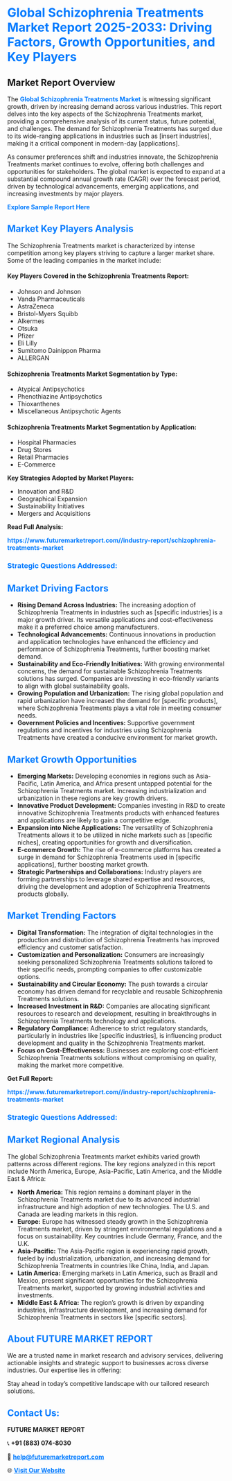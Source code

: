 <h1 style="color: #007BFF;">Global Schizophrenia Treatments Market Report 2025-2033: Driving Factors, Growth Opportunities, and Key Players</h1>

<section id="overview">
<h2>Market Report Overview</h2>
<p>The <a href="https://www.futuremarketreport.com//industry-report/schizophrenia-treatments-market" style="color: #007BFF; text-decoration: none;"><strong>Global Schizophrenia Treatments Market</strong></a> is witnessing significant growth, driven by increasing demand across various industries. This report delves into the key aspects of the Schizophrenia Treatments market, providing a comprehensive analysis of its current status, future potential, and challenges. The demand for Schizophrenia Treatments has surged due to its wide-ranging applications in industries such as [insert industries], making it a critical component in modern-day [applications].</p>
<p>As consumer preferences shift and industries innovate, the Schizophrenia Treatments market continues to evolve, offering both challenges and opportunities for stakeholders. The global market is expected to expand at a substantial compound annual growth rate (CAGR) over the forecast period, driven by technological advancements, emerging applications, and increasing investments by major players.</p>
</section>

<section id="overview">
<p><a href="https://www.futuremarketreport.com//request-sample/reportId=77291" style="color: #007BFF; text-decoration: none;"><strong>Explore Sample Report Here</strong></a></p>
</section>

<section id="key-players">
<h2 style="color: #007BFF;">Market Key Players Analysis</h2>
<p>The Schizophrenia Treatments market is characterized by intense competition among key players striving to capture a larger market share. Some of the leading companies in the market include:</p>
<h4>Key Players Covered in the Schizophrenia Treatments Report:</h4>
<ul><li>Johnson and Johnson</li><li>Vanda Pharmaceuticals</li><li>AstraZeneca</li><li>Bristol-Myers Squibb</li><li>Alkermes</li><li>Otsuka</li><li>Pfizer</li><li>Eli Lilly</li><li>Sumitomo Dainippon Pharma</li><li>ALLERGAN</li></ul>
<h4>Schizophrenia Treatments Market Segmentation by Type:</h4>
<ul><li>Atypical Antipsychotics</li><li>Phenothiazine Antipsychotics</li><li>Thioxanthenes</li><li>Miscellaneous Antipsychotic Agents</li></ul>

<h4>Schizophrenia Treatments Market Segmentation by Application:</h4>
<ul><li>Hospital Pharmacies</li><li>Drug Stores</li><li>Retail Pharmacies</li><li>E-Commerce</li></ul>
<p><strong>Key Strategies Adopted by Market Players:</strong></p>
<ul>
<li>Innovation and R&D</li>
<li>Geographical Expansion</li>
<li>Sustainability Initiatives</li>
<li>Mergers and Acquisitions</li>
</ul>
</section>

<section>
<p><strong>Read Full Analysis: </strong></p><a href="https://www.futuremarketreport.com//industry-report/schizophrenia-treatments-market" style="color: #007BFF; text-decoration: none;"><strong>https://www.futuremarketreport.com//industry-report/schizophrenia-treatments-market</strong></a>
<h3 style="color: #007BFF;">Strategic Questions Addressed:</h3>
</section>

<section id="driving-factors">
<h2 style="color: #007BFF;">Market Driving Factors</h2>
<ul>
<li><strong>Rising Demand Across Industries:</strong> The increasing adoption of Schizophrenia Treatments in industries such as [specific industries] is a major growth driver. Its versatile applications and cost-effectiveness make it a preferred choice among manufacturers.</li>
<li><strong>Technological Advancements:</strong> Continuous innovations in production and application technologies have enhanced the efficiency and performance of Schizophrenia Treatments, further boosting market demand.</li>
<li><strong>Sustainability and Eco-Friendly Initiatives:</strong> With growing environmental concerns, the demand for sustainable Schizophrenia Treatments solutions has surged. Companies are investing in eco-friendly variants to align with global sustainability goals.</li>
<li><strong>Growing Population and Urbanization:</strong> The rising global population and rapid urbanization have increased the demand for [specific products], where Schizophrenia Treatments plays a vital role in meeting consumer needs.</li>
<li><strong>Government Policies and Incentives:</strong> Supportive government regulations and incentives for industries using Schizophrenia Treatments have created a conducive environment for market growth.</li>
</ul>
</section>

<section id="growth-opportunities">
<h2 style="color: #007BFF;">Market Growth Opportunities</h2>
<ul>
<li><strong>Emerging Markets:</strong> Developing economies in regions such as Asia-Pacific, Latin America, and Africa present untapped potential for the Schizophrenia Treatments market. Increasing industrialization and urbanization in these regions are key growth drivers.</li>
<li><strong>Innovative Product Development:</strong> Companies investing in R&D to create innovative Schizophrenia Treatments products with enhanced features and applications are likely to gain a competitive edge.</li>
<li><strong>Expansion into Niche Applications:</strong> The versatility of Schizophrenia Treatments allows it to be utilized in niche markets such as [specific niches], creating opportunities for growth and diversification.</li>
<li><strong>E-commerce Growth:</strong> The rise of e-commerce platforms has created a surge in demand for Schizophrenia Treatments used in [specific applications], further boosting market growth.</li>
<li><strong>Strategic Partnerships and Collaborations:</strong> Industry players are forming partnerships to leverage shared expertise and resources, driving the development and adoption of Schizophrenia Treatments products globally.</li>
</ul>
</section>

<section id="trending-factors">
<h2 style="color: #007BFF;">Market Trending Factors</h2>
<ul>
<li><strong>Digital Transformation:</strong> The integration of digital technologies in the production and distribution of Schizophrenia Treatments has improved efficiency and customer satisfaction.</li>
<li><strong>Customization and Personalization:</strong> Consumers are increasingly seeking personalized Schizophrenia Treatments solutions tailored to their specific needs, prompting companies to offer customizable options.</li>
<li><strong>Sustainability and Circular Economy:</strong> The push towards a circular economy has driven demand for recyclable and reusable Schizophrenia Treatments solutions.</li>
<li><strong>Increased Investment in R&D:</strong> Companies are allocating significant resources to research and development, resulting in breakthroughs in Schizophrenia Treatments technology and applications.</li>
<li><strong>Regulatory Compliance:</strong> Adherence to strict regulatory standards, particularly in industries like [specific industries], is influencing product development and quality in the Schizophrenia Treatments market.</li>
<li><strong>Focus on Cost-Effectiveness:</strong> Businesses are exploring cost-efficient Schizophrenia Treatments solutions without compromising on quality, making the market more competitive.</li>
</ul>
</section>

<section>
<p><strong>Get Full Report: </strong></p><a href="https://www.futuremarketreport.com//industry-report/schizophrenia-treatments-market" style="color: #007BFF; text-decoration: none;"><strong>https://www.futuremarketreport.com//industry-report/schizophrenia-treatments-market</strong></a>
<h3 style="color: #007BFF;">Strategic Questions Addressed:</h3>
</section>


<section id="regional-analysis">
<h2 style="color: #007BFF;">Market Regional Analysis</h2>
<p>The global Schizophrenia Treatments market exhibits varied growth patterns across different regions. The key regions analyzed in this report include North America, Europe, Asia-Pacific, Latin America, and the Middle East & Africa:</p>
<ul>
<li><strong>North America:</strong> This region remains a dominant player in the Schizophrenia Treatments market due to its advanced industrial infrastructure and high adoption of new technologies. The U.S. and Canada are leading markets in this region.</li>
<li><strong>Europe:</strong> Europe has witnessed steady growth in the Schizophrenia Treatments market, driven by stringent environmental regulations and a focus on sustainability. Key countries include Germany, France, and the U.K.</li>
<li><strong>Asia-Pacific:</strong> The Asia-Pacific region is experiencing rapid growth, fueled by industrialization, urbanization, and increasing demand for Schizophrenia Treatments in countries like China, India, and Japan.</li>
<li><strong>Latin America:</strong> Emerging markets in Latin America, such as Brazil and Mexico, present significant opportunities for the Schizophrenia Treatments market, supported by growing industrial activities and investments.</li>
<li><strong>Middle East & Africa:</strong> The region’s growth is driven by expanding industries, infrastructure development, and increasing demand for Schizophrenia Treatments in sectors like [specific sectors].</li>
</ul>
</section>

<footer>
<h2 style="color: #007BFF;">About FUTURE MARKET REPORT</h2>
<p>We are a trusted name in market research and advisory services, delivering actionable insights and strategic support to businesses across diverse industries. Our expertise lies in offering:</p>

<p>Stay ahead in today’s competitive landscape with our tailored research solutions.</p>

<h2 style="color: #007BFF;">Contact Us:</h2>
<p><strong>FUTURE MARKET REPORT</strong></p>
<p>📞 <strong>+91 (883) 074-8030</strong></p>
<p>📧 <strong><a href="mailto:help@futuremarketreport.com" style="color: #007BFF;">help@futuremarketreport.com</a></strong></p>
<p>🌐 <strong><a href="https://www.futuremarketreport.com/" style="color: #007BFF;">Visit Our Website</a></strong></p>
</footer>